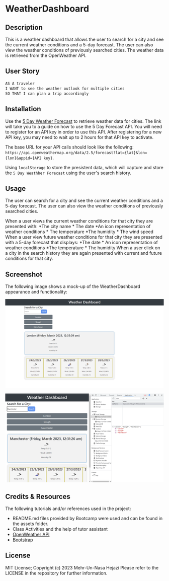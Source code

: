 # WeatherDashboard

## Description

This is a weather dashboard that allows the user to search for a city and see the current weather conditions and a 5-day forecast. The user can also view the weather conditions of previously searched cities. The weather data is retrieved from the OpenWeather API.

## User Story

```
AS A traveler
I WANT to see the weather outlook for multiple cities
SO THAT I can plan a trip accordingly
```

## Installation

Use the [5 Day Weather Forecast](https://openweathermap.org/forecast5) to retrieve weather data for cities. The link will take you to a guide on how to use the 5 Day Forecast API. You will need to register for an API key in order to use this API. After registering for a new API key, you may need to wait up to 2 hours for that API key to activate.

The base URL for your API calls should look like the following: `https://api.openweathermap.org/data/2.5/forecast?lat={lat}&lon={lon}&appid={API key}`.

Using `localStorage` to store the presistent data, which will capture and store the `5 Day Weathher Forecast` using the user's search history.

## Usage

The user can search for a city and see the current weather conditions and a 5-day forecast. The user can also view the weather conditions of previously searched cities.

When a user views the current weather conditions for that city they are presented with:
    *The city name
    * The date
    *An icon representation of weather conditions
    * The temperature
    *The humidity
    * The wind speed
When a user view future weather conditions for that city they are presented with a 5-day forecast that displays:
    *The date
    * An icon representation of weather conditions
    *The temperature
    * The humidity
When a user click on a city in the search history they are again presented with current and future conditions for that city.

## Screenshot

The following image shows a mock-up of the WeatherDashboard appearance and functionality:

![Weather Dashboard](./assets/images/weatherapp.png)

![Weather Local Storage](./assets/images/localStroage.png)

## Credits & Resources

The following tutorials and/or references used in the project:

* README.md files provided by Bootcamp were used and can be found in the assets folder.
* Class Activities and the help of tutor assistant
* [OpenWeather API](https://openweathermap.org/api)
* [Bootstrap](https://getbootstrap.com/)

## License

MIT License; Copyright (c) 2023 Mehr-Un-Nasa Hejazi Please refer to the LICENSE in the repository for further information.
